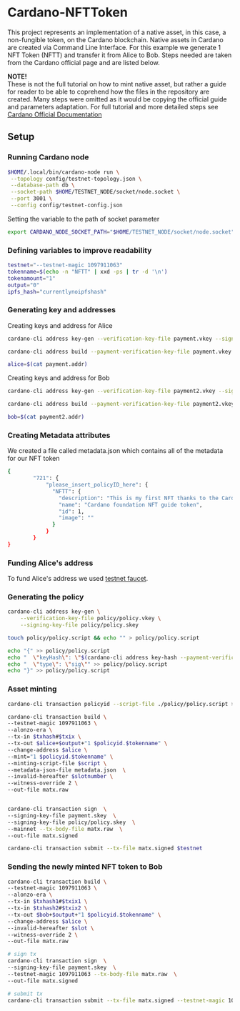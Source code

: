 # Cardano-NFTToken

This project represents an implementation of a native asset, in this case, a non-fungible token, on the Cardano blockchain. Native assets in Cardano are created via Command Line Interface. For this example we generate 1 NFT Token (NFTT) and transfer it from Alice to Bob. Steps needed are taken from the Cardano official page and are listed below. 

**NOTE!**  
These is not the full tutorial on how to mint native asset, but rather a guide for reader to be able to coprehend how the files in the repository are created. Many steps were omitted as it would be copying the official guide and parameters adaptation. For full tutorial and more detailed steps see [Cardano Official Documentation](https://developers.cardano.org/docs/native-tokens/minting/)

## Setup 

### Running Cardano node

```bash
$HOME/.local/bin/cardano-node run \
 --topology config/testnet-topology.json \
 --database-path db \
 --socket-path $HOME/TESTNET_NODE/socket/node.socket \
 --port 3001 \
 --config config/testnet-config.json
```
Setting the variable to the path of socket parameter

```bash
export CARDANO_NODE_SOCKET_PATH="$HOME/TESTNET_NODE/socket/node.socket"
```
### Defining variables to improve readability 

```bash
testnet="--testnet-magic 1097911063"
tokenname=$(echo -n "NFTT" | xxd -ps | tr -d '\n')
tokenamount="1"
output="0"
ipfs_hash="currentlynoipfshash"

```
### Generating key and addresses

Creating keys and address for Alice

```bash
cardano-cli address key-gen --verification-key-file payment.vkey --signing-key-file payment.skey

cardano-cli address build --payment-verification-key-file payment.vkey --out-file payment.addr $testnet

alice=$(cat payment.addr)

```

Creating keys and address for Bob

```bash
cardano-cli address key-gen --verification-key-file payment2.vkey --signing-key-file payment2.skey

cardano-cli address build --payment-verification-key-file payment2.vkey --out-file payment2.addr $testnet

bob=$(cat payment2.addr)

```

### Creating Metadata attributes

We created a file called metadata.json which contains all of the metadata for our NFT token
```bash
{
        "721": {
            "please_insert_policyID_here": {
              "NFTT": {
                "description": "This is my first NFT thanks to the Cardano foundation",
                "name": "Cardano foundation NFT guide token",
                "id": 1,
                "image": ""
              }
            }
        }
}
```

### Funding Alice's address

To fund Alice's address we used [testnet faucet](https://developers.cardano.org/docs/integrate-cardano/testnet-faucet/).

### Generating the policy

```bash
cardano-cli address key-gen \
    --verification-key-file policy/policy.vkey \
    --signing-key-file policy/policy.skey

touch policy/policy.script && echo "" > policy/policy.script

echo "{" >> policy/policy.script 
echo "  \"keyHash\": \"$(cardano-cli address key-hash --payment-verification-key-file policy/policy.vkey)\"," >> policy/policy.script 
echo "  \"type\": \"sig\"" >> policy/policy.script 
echo "}" >> policy/policy.script
```
### Asset minting

```bash
cardano-cli transaction policyid --script-file ./policy/policy.script > policy/policyID

cardano-cli transaction build \
--testnet-magic 1097911063 \
--alonzo-era \
--tx-in $txhash#$txix \
--tx-out $alice+$output+"1 $policyid.$tokenname" \
--change-address $alice \
--mint="1 $policyid.$tokenname" \
--minting-script-file $script \
--metadata-json-file metadata.json  \
--invalid-hereafter $slotnumber \
--witness-override 2 \
--out-file matx.raw


cardano-cli transaction sign  \
--signing-key-file payment.skey  \
--signing-key-file policy/policy.skey  \
--mainnet --tx-body-file matx.raw  \
--out-file matx.signed

cardano-cli transaction submit --tx-file matx.signed $testnet
```

### Sending the newly minted NFT token to Bob

```bash
cardano-cli transaction build \
--testnet-magic 1097911063 \
--alonzo-era \
--tx-in $txhash1#$txix1 \
--tx-in $txhash2#$txix2 \
--tx-out $bob+$output+"1 $policyid.$tokenname" \
--change-address $alice \
--invalid-hereafter $slot \
--witness-override 2 \
--out-file matx.raw

# sign tx
cardano-cli transaction sign  \
--signing-key-file payment.skey  \
--testnet-magic 1097911063 --tx-body-file matx.raw  \
--out-file matx.signed

# submit tx
cardano-cli transaction submit --tx-file matx.signed --testnet-magic 1097911063
```
